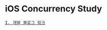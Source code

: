 # iOS Concurrency Study

<pre><a href="https://youngjaelee.tistory.com/category/iOS%20Study/iOS%20Concurrency">I. 개발 블로그 링크</a></pre>
